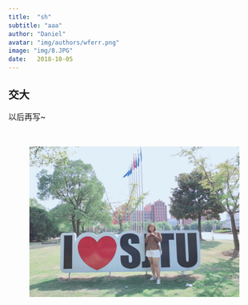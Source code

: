 ```yaml
---
title:  "sh"
subtitle: "aaa"
author: "Daniel"
avatar: "img/authors/wferr.png"
image: "img/8.JPG"
date:   2018-10-05
---
```


## 交大

<font size="3">以后再写~

</font><br />

<p align="center">
    <img src="img/8.JPG" alt="Sample"  width="420" height="300">
    <p align="center">
        <em></em>
    </p>
</p>